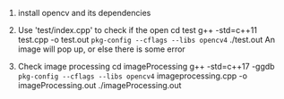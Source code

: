1. install opencv and its dependencies

2. Use 'test/index.cpp' to check if the open
cd test
g++ -std=c++11 test.cpp -o test.out `pkg-config --cflags --libs opencv4`
./test.out
An image will pop up, or else there is some error

3. Check image processing
 cd imageProcessing
 g++ -std=c++17 -ggdb `pkg-config --cflags --libs opencv4` imageprocessing.cpp -o imageProcessing.out
 ./imageProcessing.out
